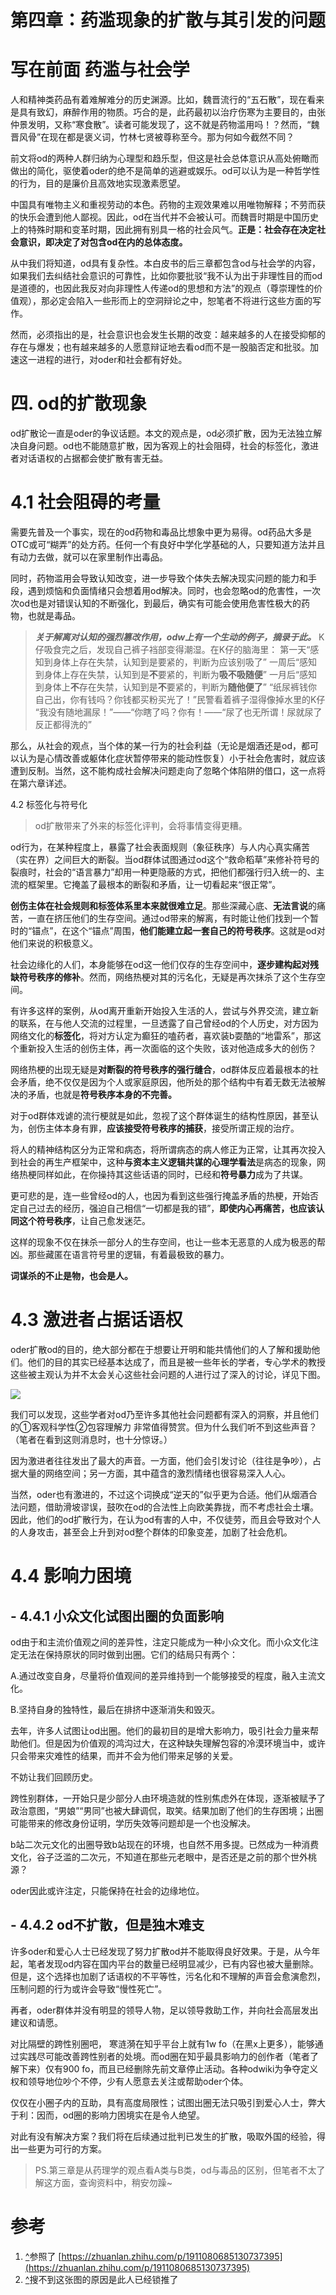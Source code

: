 # 第四章：药滥现象的扩散与其引发的问题

# 写在前面 药滥与社会学

人和精神类药品有着难解难分的历史渊源。比如，魏晋流行的“五石散”，现在看来是具有致幻，麻醉作用的物质。巧合的是，此药最初以治疗伤寒为主要目的，由张仲景发明，又称“寒食散”。读者可能发现了，这不就是药物滥用吗！？然而，“魏晋风骨”在现在都是褒义词，竹林七贤被尊称至今。那为何如今截然不同？

前文将od的两种人群归纳为心理型和趋乐型，但这是社会总体意识从高处俯瞰而做出的简化，驱使着oder的绝不是简单的逃避或娱乐。od可以认为是一种哲学性的行为，目的是廉价且高效地实现激素愿望。

中国具有唯物主义和重视劳动的本色。药物的主观效果难以用唯物解释；不劳而获的快乐会遭到他人鄙视。因此，od在当代并不会被认可。而魏晋时期是中国历史上的特殊时期和变革时期，因此拥有别具一格的社会风气。**正是：社会存在决定社会意识，即决定了对包含od在内的总体态度。**

从中我们将知道，od具有复杂性。本白皮书的后三章都包含od与社会学的内容，如果我们去纠结社会意识的可靠性，比如你要批驳“我不认为出于非理性目的而od是道德的，也因此我反对向非理性人传递od的思想和方法”的观点（尊崇理性的价值观），那必定会陷入一些形而上的空洞辩论之中，恕笔者不将进行这些方面的写作。

然而，必须指出的是，社会意识也会发生长期的改变：越来越多的人在接受抑郁的存在与爆发；也有越来越多的人愿意辩证地去看od而不是一股脑否定和批驳。加速这一进程的进行，对oder和社会都有好处。

# 四. od的扩散现象

od扩散论一直是oder的争议话题。本文的观点是，od必须扩散，因为无法独立解决自身问题。od也不能随意扩散，因为客观上的社会阻碍，社会的标签化，激进者对话语权的占据都会使扩散有害无益。

# 4.1 社会阻碍的考量

需要先普及一个事实，现在的od药物和毒品比想象中更为易得。od药品大多是OTC或可“糊弄”的处方药。任何一个有良好中学化学基础的人，只要知道方法并且有动力去做，就可以在家里制作出毒品。

同时，药物滥用会导致认知改变，进一步导致个体失去解决现实问题的能力和手段，遇到烦恼和负面情绪只会想着用od解决。同时，也会忽略od的危害性，一次次od也是对错误认知的不断强化，到最后，确实有可能会使用危害性极大的药物，也就是毒品。

> ***关于解离对认知的强烈篡改作用，odw上有一个生动的例子，摘录于此。***
> K仔吸食完之后，发现自己裤子裆部变得潮湿。在K仔的脑海里：
> 第一天“感知到身体上存在失禁，认知到是要紧的，判断为应该别吸了”
> 一周后“感知到身体上存在失禁，认知到是**不**要紧的，判断为**吸不吸随便**”
> 一月后“感知到身体上**不**存在失禁，认知到是**不**要紧的，判断为**随他便了**”
> “纸尿裤钱你自己出，你有钱吗？你钱都买粉买光了！”民警看着裤子湿得像掉水里的K仔
> “我没有随地漏尿！”——“你瞎了吗？你有！——“尿了也无所谓！尿就尿了反正都得洗的”

那么，从社会的观点，当个体的某一行为的社会利益（无论是烟酒还是od，都可以认为是心情改善或躯体化症状暂停带来的能动性恢复）小于社会危害时，就应该遭到反制。当然，这不能构成社会解决问题走向了忽略个体陷阱的借口，这一点将在第六章详述。

4.2 标签化与符号化 

> od扩散带来了外来的标签化评判，会将事情变得更糟。

od行为，在某种程度上，暴露了社会表面规则（象征秩序）与人内心真实痛苦（实在界）之间巨大的断裂。当od群体试图通过od这个“救命稻草”来修补符号的裂痕时，社会的“语言暴力”却用一种更隐蔽的方式，把他们都强行归入统一的、主流的框架里。它掩盖了最根本的断裂和矛盾，让一切看起来“很正常”。

**创伤主体在社会规则和标签体系里本来就很难立足**。那些深藏心底、**无法言说**的痛苦，一直在挤压他们的生存空间。通过od带来的解离，有时能让他们找到一个暂时的“锚点”，在这个“锚点”周围，**他们能建立起一套自己的符号秩序**。这就是od对他们来说的积极意义。

社会边缘化的人们，本身能够在od这一他们仅存的生存空间中，**逐步建构起对残缺符号秩序的修补**。然而，网络热梗对其的污名化，无疑是再次抹杀了这个生存空间。

有许多这样的案例，从od离开重新开始投入生活的人，尝试与外界交流，建立新的联系，在与他人交流的过程里，一旦透露了自己曾经od的个人历史，对方因为网络文化的**标签化**，将对方认定为癫狂的嗑药者，喜欢装b耍酷的“地雷系”，那这个重新投入生活的创伤主体，再一次面临的这个失败，该对他造成多大的创伤？

网络热梗的出现无疑是**对断裂的符号秩序的强行缝合**，od群体反应着最根本的社会矛盾，绝不仅仅是因为个人或家庭原因，他所处的那个结构中有着无数无法被解决的矛盾，也就是**符号秩序本身的不完善。**

对于od群体戏谑的流行梗就是如此，忽视了这个群体诞生的结构性原因，甚至认为，创伤主体本身有罪，**应该接受符号秩序的捕获**，接受所谓正规的治疗。

将人的精神结构区分为正常和病态，将所谓病态的病人修正为正常，让其再次投入到社会的再生产框架中，这种**与资本主义逻辑共谋的心理学看法**是病态的现象，网络热梗同样如此，在你操持其这些话语的同时，已经和**符号暴力**成为了共谋。

更可悲的是，连一些曾经od的人，也因为看到这些强行掩盖矛盾的热梗，开始否定自己过去的经历，强迫自己相信“一切都是我的错”，**即使内心再痛苦，也应该认同这个符号秩序**，让自己愈发迷茫。

这样的现象不仅在抹杀一部分人的生存空间，也让一些本无恶意的人成为极恶的帮凶。那些藏匿在语言符号里的逻辑，有着最极致的暴力。

**词谋杀的不止是物，也会是人。**

# 4.3 激进者占据话语权

oder扩散od的目的，绝大部分都在于想要让开明和能共情他们的人了解和援助他们。他们的目的其实已经基本达成了，而且是被一些年长的学者，专心学术的教授这些被主观认为并不太会关心这些社会问题的人进行过了深入的讨论，详见下图。 

![](https://pica.zhimg.com/v2-8d0e81dfb9af1e1030b59c3a1e6b27dd_720w.jpg?source=d16d100b)

我们可以发现，这些学者对od乃至许多其他社会问题都有深入的洞察，并且他们的①客观科学性②包容理解力 非常值得赞赏。但为什么我们听不到这些声音？（笔者在看到这则消息时，也十分惊讶。）

因为激进者往往发出了最大的声音。一方面，他们会引发讨论（往往是争吵），占据大量的网络空间；另一方面，其中蕴含的激烈情绪也很容易深入人心。

当然，oder也有激进的，不过这个词换成“逆天的”似乎更为合适。他们从烟酒合法问题，借助滑坡谬误，鼓吹在od的合法性上向欧美靠拢，而不考虑社会土壤。因此，他们的od扩散行为，在认为od有害的人中，不仅徒劳，而且会导致对个人的人身攻击，甚至会上升到对od整个群体的印象变差，加剧了社会危机。

# 4.4 影响力困境

## - 4.4.1 小众文化试图出圈的负面影响

od由于和主流价值观之间的差异性，注定只能成为一种小众文化。而小众文化注定无法在保持原状的同时做到出圈。它们的结局只有两个：

A.通过改变自身，尽量将价值观间的差异维持到一个能够接受的程度，融入主流文化。

B.坚持自身的独特性，最后在排挤中逐渐消失和毁灭。

去年，许多人试图让od出圈。他们的最初目的是增大影响力，吸引社会力量来帮助他们。但是因为价值观的鸿沟过大，在这种缺失理解包容的冷漠环境当中，或许只会带来灾难性的结果，而并不会为他们带来足够的关爱。

不妨让我们回顾历史。

跨性别群体，一开始只是少部分人由环境造就的性别焦虑外在体现，逐渐被赋予了政治意图，“男娘”“男同”也被大肆调侃，取笑。结果加剧了他们的生存困境；出圈可能带来的修改身份证明，学历失效等问题却是一个也没解决。

b站二次元文化的出圈导致b站现在的环境，也自然不用多提。已然成为一种消费文化，谷子泛滥的二次元，不知道在那些元老眼中，是否还是之前的那个世外桃源？

oder因此或许注定，只能保持在社会的边缘地位。

## - 4.4.2 od不扩散，但是独木难支

许多oder和爱心人士已经发现了努力扩散od并不能取得良好效果。于是，从今年起，笔者发现od内容在国内平台的数量已经明显减少，已有内容也被大量删除。但是，这个选择也加剧了话语权的不平等性，污名化和不理解的声音会愈演愈烈，压制问题的行为或许会导致“慢性死亡”。

再者，oder群体并没有明显的领导人物，足以领导救助工作，并向社会高层发出建议和请愿。

对比隔壁的跨性别圈吧， 寒涟漪在知乎平台上就有1w fo（在黑x上更多），能够通过实践尽可能改善跨性别者的处境。而od圈在知乎最具影响力的创作者（笔者了解下来）仅有900 fo，而且已经删除先前文章停止活动。各种odwiki为争夺定义权和领导地位吵个不停，少有人愿意去关注或帮助oder个体。

仅仅在小圈子内的互助，具有高度局限性；试图出圈无法只吸引到爱心人士，弊大于利：因而，od圈的影响力困境实在是令人绝望。

对此有没有解决方案？我们将在后续通过批判已发生的扩散，吸取外国的经验，得出一些更为可行的方案。

> PS.第三章是从药理学的观点看A类与B类，od与毒品的区别，但笔者不太了解这方面，查询资料中，稍安勿躁~

# 参考

1. [^](https://www.zhihu.com/people/77-20-28-71/posts#ref_1_0)参照了 [https://zhuanlan.zhihu.com/p/1911080685130737395](https://zhuanlan.zhihu.com/p/1911080685130737395)
2. [^](https://www.zhihu.com/people/77-20-28-71/posts#ref_2_0)搜不到这张图的原因是此人已经锁推了